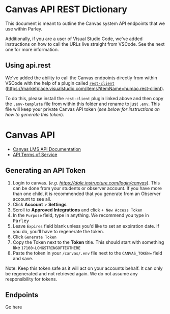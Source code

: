 # Canvas API REST Dictionary
This document is meant to outline the Canvas system API endpoints that we use within Parley.

Additionally, if you are a user of Visual Studio Code, we've added instructions on how to call the URLs live straight from VSCode. See the next one for more information.

## Using api.rest
We've added the ability to call the Canvas endpoints directly from within VSCode with the help of a plugin called [`rest-client`](https://marketplace.visualstudio.com/items?itemName=humao.rest-client) (https://marketplace.visualstudio.com/items?itemName=humao.rest-client).

To do this, please install the `rest-client` plugin linked above and then copy the `.env-template` file from within this folder and rename to just `.env`. This file will keep your private Canvas API token (*see below for instructions on how to generate this token*).

# Canvas API

* [Canvas LMS API Documentation](https://canvas.instructure.com/doc/api/)
* [API Terms of Service](https://www.canvaslms.com/policies/api-policy)

## Generating an API Token

1. Login to canvas. (*e.g. https://dale.instructure.com/login/canvas*). This can be done from your students or observer account. If you have more than one child, it is recommended that you generate from an Observer account to see all.
1. Click **Account** > **Settings**
1. Scroll to **Approved Integrations** and click `+ New Access Token`
1. In the `Purpose` field, type in anything. We recommend you type in <kbd>Parley</kbd>
1. Leave `Expires` field blank unless you'd like to set an expiration date. If you do, you'll have to regenerate the token.
1. Click `Generate Token`
1. Copy the Token next to the **Token** title. This should start with something like `17160~LONGSTRINGOFTEXTHERE`
1. Paste the token in your `/canvas/.env` file next to the `CANVAS_TOKEN=` field and save.

Note: Keep this token safe as it will act on your accounts behalf. It can only be regenerated and not retrieved again. We do not assume any responsibility for tokens.

## Endpoints
Go here
